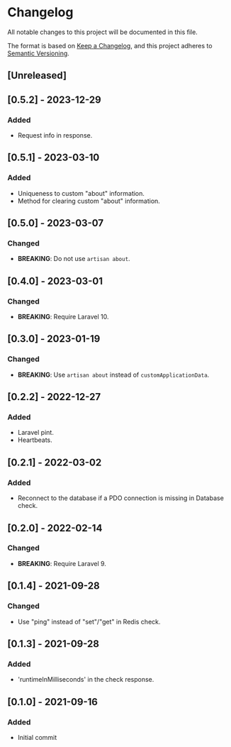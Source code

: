 # Changelog

All notable changes to this project will be documented in this file.

The format is based on [Keep a Changelog](https://keepachangelog.com/en/1.0.0/),
and this project adheres to [Semantic Versioning](https://semver.org/spec/v2.0.0.html).

## [Unreleased]


## [0.5.2] - 2023-12-29
### Added
- Request info in response.

## [0.5.1] - 2023-03-10
### Added
- Uniqueness to custom "about" information.
- Method for clearing custom "about" information.

## [0.5.0] - 2023-03-07
### Changed
- **BREAKING**: Do not use `artisan about`.

## [0.4.0] - 2023-03-01
### Changed
- **BREAKING**: Require Laravel 10.

## [0.3.0] - 2023-01-19
### Changed
- **BREAKING**: Use `artisan about` instead of `customApplicationData`.

## [0.2.2] - 2022-12-27
### Added
- Laravel pint.
- Heartbeats.

## [0.2.1] - 2022-03-02
### Added
- Reconnect to the database if a PDO connection is missing in Database check.

## [0.2.0] - 2022-02-14
### Changed
- **BREAKING**: Require Laravel 9.

## [0.1.4] - 2021-09-28
### Changed
- Use "ping" instead of "set"/"get" in Redis check.

## [0.1.3] - 2021-09-28
### Added
- 'runtimeInMilliseconds' in the check response.

## [0.1.0] - 2021-09-16
### Added
- Initial commit
